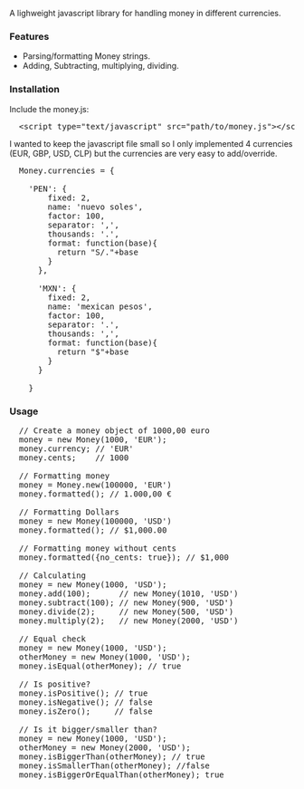 A lighweight javascript library for handling money in different currencies.

### Features

* Parsing/formatting Money strings.
* Adding, Subtracting, multiplying, dividing.

### Installation

Include the money.js:

<pre>
  &lt;script type="text/javascript" src="path/to/money.js">&lt;/script>
</pre>

I wanted to keep the javascript file small so I only implemented 4 currencies (EUR, GBP, USD, CLP) but the currencies are very easy to add/override.

<pre>
  Money.currencies = {

    'PEN': {
        fixed: 2,
        name: 'nuevo soles',
        factor: 100,
        separator: ',',
        thousands: '.',
        format: function(base){
          return "S/."+base
        }
      },

      'MXN': {
        fixed: 2,
        name: 'mexican pesos',
        factor: 100,
        separator: '.',
        thousands: ',',
        format: function(base){
          return "$"+base
        }
      }

    }
</pre>

### Usage

<pre>
  // Create a money object of 1000,00 euro
  money = new Money(1000, 'EUR');
  money.currency; // 'EUR'
  money.cents;    // 1000

  // Formatting money
  money = Money.new(100000, 'EUR')
  money.formatted(); // 1.000,00 €

  // Formatting Dollars
  money = new Money(100000, 'USD')
  money.formatted(); // $1,000.00

  // Formatting money without cents
  money.formatted({no_cents: true}); // $1,000

  // Calculating
  money = new Money(1000, 'USD');
  money.add(100);      // new Money(1010, 'USD')
  money.subtract(100); // new Money(900, 'USD')
  money.divide(2);     // new Money(500, 'USD')
  money.multiply(2);   // new Money(2000, 'USD')

  // Equal check
  money = new Money(1000, 'USD');
  otherMoney = new Money(1000, 'USD');
  money.isEqual(otherMoney); // true

  // Is positive?
  money.isPositive(); // true
  money.isNegative(); // false
  money.isZero();     // false

  // Is it bigger/smaller than?
  money = new Money(1000, 'USD');
  otherMoney = new Money(2000, 'USD');
  money.isBiggerThan(otherMoney); // true
  money.isSmallerThan(otherMoney); //false
  money.isBiggerOrEqualThan(otherMoney); true

</pre>
